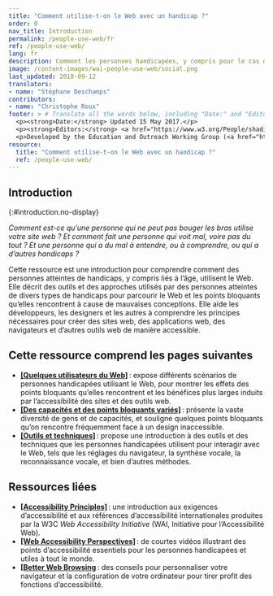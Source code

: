 ```yaml
---
title: "Comment utilise-t-on le Web avec un handicap ?"
order: 0
nav_title: Introduction
permalink: /people-use-web/fr
ref: /people-use-web/
lang: fr
description: Comment les personnes handicapées, y compris pour le cas des handicaps liés à l'âge, utilisent-elles le Web ?
image: /content-images/wai-people-use-web/social.png
last_updated: 2018-09-12
translators:
- name: "Stéphane Deschamps"
contributors: 
- name: "Christophe Roux"
footer: > # Translate all the words below, including "Date:" and "Editor:". Do not change these dates.
  <p><strong>Date:</strong> Updated 15 May 2017.</p>
  <p><strong>Editors:</strong> <a href="https://www.w3.org/People/shadi/">Shadi Abou_Zahra</a>. Previous editor: <a href="https://www.w3.org/People/Brewer/">Judy Brewer</a>. <a href="https://www.w3.org/WAI/intro/people-use-web/acknowledgments">Acknowledgments</a>.</p>
  <p>Developed by the Education and Outreach Working Group (<a href="http://www.w3.org/WAI/EO/">EOWG</a>). Previously developed with the <a href="https://www.w3.org/WAI/EO/2008/wai-age-tf">WAI-AGE Task Force</a>, with support of the <a href="https://www.w3.org/WAI/WAI-AGE/">WAI-AGE Project</a>.</p>
resource:
  title: "Comment utilise-t-on le Web avec un handicap ?"
  ref: /people-use-web/
---
```


## Introduction
{:#introduction.no-display}

*Comment est-ce qu’une personne qui ne peut pas bouger les bras utilise votre site web ? Et comment fait une personne qui voit mal, voire pas du tout ? Et une personne qui a du mal à entendre, ou à comprendre, ou qui a d’autres handicaps ?*

Cette ressource est une introduction pour comprendre comment des personnes atteintes de handicaps, y compris liés à l’âge, utilisent le Web. Elle décrit des outils et des approches utilisés par des personnes atteintes de divers types de handicaps pour parcourir le Web et les points bloquants qu’elles rencontrent à cause de mauvaises conceptions. Elle aide les développeurs, les designers et les autres à comprendre les principes nécessaires pour créer des sites web, des applications web, des navigateurs et d’autres outils web de manière accessible.

## Cette ressource comprend les pages suivantes

-   **[[Quelques utilisateurs du Web]](/people-use-web/user-stories/)**&#8239;: expose différents scénarios de personnes handicapées utilisant le Web, pour montrer les effets des points bloquants qu’elles rencontrent et les bénéfices plus larges induits par l’accessibilité des sites et des outils web.
-   **[[Des capacités et des points bloquants variés]](/people-use-web/abilities-barriers/)**</strong>&#8239;: présente la vaste diversité de gens et de capacités, et souligne quelques points bloquants qu’on rencontre fréquemment face à un design inaccessible.
-   **[[Outils et techniques]](/people-use-web/tools-techniques/)**&#8239;: propose une introduction à des outils et des techniques que les personnes handicapées utilisent pour interagir avec le Web, tels que les réglages du navigateur, la synthèse vocale, la reconnaissance vocale, et bien d’autres méthodes.

## Ressources liées

-   **[[Accessibility Principles]](/fundamentals/accessibility-principles/)**&#8239;: une introduction aux exigences d’accessibilité et aux références d’accessibilité internationales produites par la W3C <i lang="en">Web Accessibility Initiative</i> (WAI, Initiative pour l’Accessibilité Web).
-   **[[Web Accessibility Perspectives]](/perspective-videos/)**&#8239;: de courtes vidéos illustrant des points d’accessibilité essentiels pour les personnes handicapées et utiles à tout le monde.
-   **[[Better Web Browsing](http://www.w3.org/WAI/users/browsing)**&#8239;: des conseils pour personnaliser votre navigateur et la configuration de votre ordinateur pour tirer profit des fonctions d’accessibilité.

